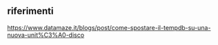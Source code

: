 


## riferimenti
https://www.datamaze.it/blogs/post/come-spostare-il-tempdb-su-una-nuova-unit%C3%A0-disco